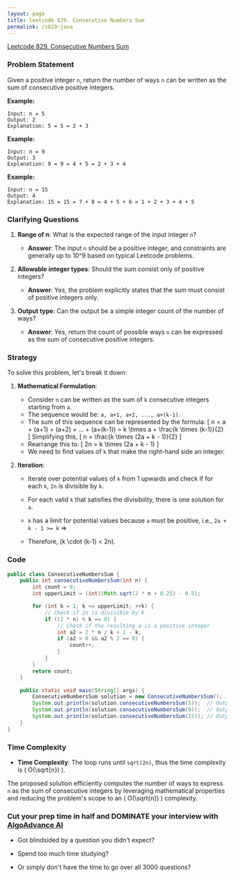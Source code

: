 ```yaml
---
layout: page
title: leetcode 829. Consecutive Numbers Sum
permalink: /s829-java
---
```

[Leetcode 829. Consecutive Numbers Sum](https://algoadvance.github.io/algoadvance/l829)
### Problem Statement

Given a positive integer `n`, return the number of ways `n` can be written as the sum of consecutive positive integers.

**Example:**
```
Input: n = 5
Output: 2
Explanation: 5 = 5 = 2 + 3
```

**Example:**
```
Input: n = 9
Output: 3
Explanation: 9 = 9 = 4 + 5 = 2 + 3 + 4
```

**Example:**
```
Input: n = 15
Output: 4
Explanation: 15 = 15 = 7 + 8 = 4 + 5 + 6 = 1 + 2 + 3 + 4 + 5
```

### Clarifying Questions

1. **Range of n**: What is the expected range of the input integer `n`? 
   - **Answer**: The input `n` should be a positive integer, and constraints are generally up to 10^9 based on typical Leetcode problems.
   
2. **Allowable integer types**: Should the sum consist only of positive integers?
   - **Answer**: Yes, the problem explicitly states that the sum must consist of positive integers only.

3. **Output type**: Can the output be a simple integer count of the number of ways?
   - **Answer**: Yes, return the count of possible ways `n` can be expressed as the sum of consecutive positive integers.

### Strategy

To solve this problem, let's break it down:

1. **Mathematical Formulation**: 
   - Consider `n` can be written as the sum of `k` consecutive integers starting from `a`.
   - The sequence would be: `a, a+1, a+2, ..., a+(k-1)`.
   - The sum of this sequence can be represented by the formula:
     \[
     n = a + (a+1) + (a+2) + ... + (a+(k-1)) = k \times a + \frac{k \times (k-1)}{2}
     \]
     Simplifying this, 
     \[
     n = \frac{k \times (2a + k - 1)}{2}
     \]
   - Rearrange this to:
     \[
     2n = k \times (2a + k - 1)
     \]
   - We need to find values of `k` that make the right-hand side an integer.

2. **Iteration**: 
   - Iterate over potential values of `k` from 1 upwards and check if for each `k`, `2n` is divisible by `k`. 
   - For each valid `k` that satisfies the divisibility, there is one solution for `a`.

   - `k` has a limit for potential values because `a` must be positive, i.e., `2a + k - 1 >= k` =>
   - Therefore, \(k \cdot (k-1) < 2n\).

### Code

```java
public class ConsecutiveNumbersSum {
    public int consecutiveNumbersSum(int n) {
        int count = 0;
        int upperLimit = (int)(Math.sqrt(2 * n + 0.25) - 0.5);

        for (int k = 1; k <= upperLimit; ++k) {
            // Check if 2n is divisible by k
            if ((2 * n) % k == 0) {
                // Check if the resulting a is a positive integer
                int a2 = 2 * n / k + 1 - k;
                if (a2 > 0 && a2 % 2 == 0) {
                    count++;
                }
            }
        }
        return count;
    }

    public static void main(String[] args) {
        ConsecutiveNumbersSum solution = new ConsecutiveNumbersSum();
        System.out.println(solution.consecutiveNumbersSum(5));  // Output: 2
        System.out.println(solution.consecutiveNumbersSum(9));  // Output: 3
        System.out.println(solution.consecutiveNumbersSum(15)); // Output: 4
    }
}
```

### Time Complexity

- **Time Complexity**: The loop runs until `sqrt(2n)`, thus the time complexity is \( O(\sqrt{n}) \).

The proposed solution efficiently computes the number of ways to express `n` as the sum of consecutive integers by leveraging mathematical properties and reducing the problem's scope to an \( O(\sqrt{n}) \) complexity.


### Cut your prep time in half and DOMINATE your interview with [AlgoAdvance AI](https://algoAdvance.com)

- Got blindsided by a question you didn't expect?

- Spend too much time studying?

- Or simply don't have the time to go over all 3000 questions?


